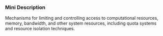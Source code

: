 ### Mini Description

Mechanisms for limiting and controlling access to computational resources, memory, bandwidth, and other system resources, including quota systems and resource isolation techniques.
